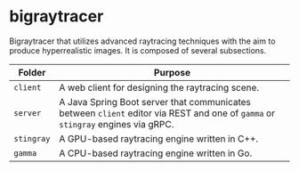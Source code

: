 # bigraytracer

Bigraytracer that utilizes advanced raytracing techniques with the aim to produce hyperrealistic images. It is composed of several subsections.

| Folder | Purpose |
| --- | --- |
| `client` | A web client for designing the raytracing scene. |
| `server` | A Java Spring Boot server that communicates between `client` editor via REST and one of `gamma` or `stingray` engines via gRPC. |
| `stingray` | A GPU-based raytracing engine written in C++. |
| `gamma` | A CPU-based raytracing engine written in Go. |